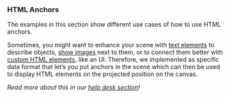 ### HTML Anchors

The examples in this section show different use cases of how to use HTML anchors.

Sometimes, you might want to enhance your scene with [text elements](https://viewer.shapediver.com/v3/latest/api/classes/HTMLElementAnchorTextData.html) to describe objects, [show images](https://viewer.shapediver.com/v3/latest/api/classes/HTMLElementAnchorImageData.html) next to them, or to connect them better with [custom HTML elements](https://viewer.shapediver.com/v3/latest/api/classes/HTMLElementAnchorCustomData.html), like an UI. Therefore, we implemented as specific data format that let’s you put anchors in the scene which can then be used to display HTML elements on the projected position on the canvas.

_Read more about this in our [help desk section](https://help.shapediver.com/doc/html-elements)!_